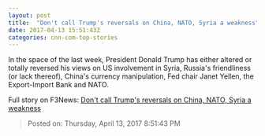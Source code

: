 ```yaml
---
layout: post
title:  "Don't call Trump's reversals on China, NATO, Syria a weakness"
date: 2017-04-13 15:51:43Z
categories: cnn-com-top-stories
---
```


In the space of the last week, President Donald Trump has either altered or totally reversed his views on US involvement in Syria, Russia's friendliness (or lack thereof), China's currency manipulation, Fed chair Janet Yellen, the Export-Import Bank and NATO.


Full story on F3News: [Don't call Trump's reversals on China, NATO, Syria a weakness](http://www.f3nws.com/n/MgCVmB)

> Posted on: Thursday, April 13, 2017 8:51:43 PM
